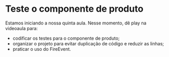 # Teste o componente de produto

Estamos iniciando a nossa quinta aula. Nesse momento, dê play na videoaula para:

- codificar os testes para o componente de produto;
- organizar o projeto para evitar duplicação de código e reduzir as linhas;
- praticar o uso do FireEvent.
